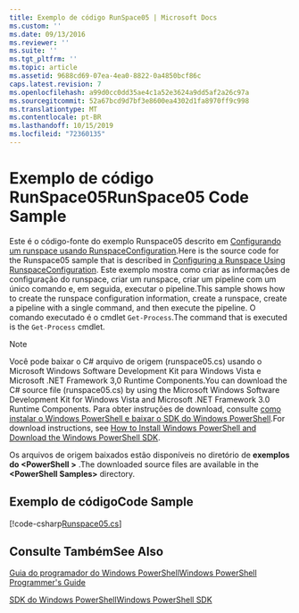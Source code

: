 ```yaml
---
title: Exemplo de código RunSpace05 | Microsoft Docs
ms.custom: ''
ms.date: 09/13/2016
ms.reviewer: ''
ms.suite: ''
ms.tgt_pltfrm: ''
ms.topic: article
ms.assetid: 9688cd69-07ea-4ea0-8822-0a4850bcf86c
caps.latest.revision: 7
ms.openlocfilehash: a99d0cc0dd35ae4c1a52e3624a9dd5af2a26c97a
ms.sourcegitcommit: 52a67bcd9d7bf3e8600ea4302d1fa8970ff9c998
ms.translationtype: MT
ms.contentlocale: pt-BR
ms.lasthandoff: 10/15/2019
ms.locfileid: "72360135"
---
```

# <a name="runspace05-code-sample"></a><span data-ttu-id="af84c-102">Exemplo de código RunSpace05</span><span class="sxs-lookup"><span data-stu-id="af84c-102">RunSpace05 Code Sample</span></span>

<span data-ttu-id="af84c-103">Este é o código-fonte do exemplo Runspace05 descrito em [Configurando um runspace usando RunspaceConfiguration](https://msdn.microsoft.com/en-us/42681d19-2d05-4975-befd-afb1990e79b2).</span><span class="sxs-lookup"><span data-stu-id="af84c-103">Here is the source code for the Runspace05 sample that is described in [Configuring a Runspace Using RunspaceConfiguration](https://msdn.microsoft.com/en-us/42681d19-2d05-4975-befd-afb1990e79b2).</span></span> <span data-ttu-id="af84c-104">Este exemplo mostra como criar as informações de configuração do runspace, criar um runspace, criar um pipeline com um único comando e, em seguida, executar o pipeline.</span><span class="sxs-lookup"><span data-stu-id="af84c-104">This sample shows how to create the runspace configuration information, create a runspace, create a pipeline with a single command, and then execute the pipeline.</span></span> <span data-ttu-id="af84c-105">O comando executado é o cmdlet `Get-Process`.</span><span class="sxs-lookup"><span data-stu-id="af84c-105">The command that is executed is the `Get-Process` cmdlet.</span></span>

> [!NOTE]
> <span data-ttu-id="af84c-106">Você pode baixar o C# arquivo de origem (runspace05.cs) usando o Microsoft Windows Software Development Kit para Windows Vista e Microsoft .NET Framework 3,0 Runtime Components.</span><span class="sxs-lookup"><span data-stu-id="af84c-106">You can download the C# source file (runspace05.cs) by using the Microsoft Windows Software Development Kit for Windows Vista and Microsoft .NET Framework 3.0 Runtime Components.</span></span> <span data-ttu-id="af84c-107">Para obter instruções de download, consulte [como instalar o Windows PowerShell e baixar o SDK do Windows PowerShell](/powershell/developer/installing-the-windows-powershell-sdk).</span><span class="sxs-lookup"><span data-stu-id="af84c-107">For download instructions, see [How to Install Windows PowerShell and Download the Windows PowerShell SDK](/powershell/developer/installing-the-windows-powershell-sdk).</span></span>
>
> <span data-ttu-id="af84c-108">Os arquivos de origem baixados estão disponíveis no diretório de **exemplos do \<PowerShell >** .</span><span class="sxs-lookup"><span data-stu-id="af84c-108">The downloaded source files are available in the **\<PowerShell Samples>** directory.</span></span>

## <a name="code-sample"></a><span data-ttu-id="af84c-109">Exemplo de código</span><span class="sxs-lookup"><span data-stu-id="af84c-109">Code Sample</span></span>

[!code-csharp[Runspace05.cs](../../../../powershell-sdk-samples/SDK-2.0/csharp/Runspace05/Runspace05.cs#L11-L86 "Runspace05.cs")]

## <a name="see-also"></a><span data-ttu-id="af84c-110">Consulte Também</span><span class="sxs-lookup"><span data-stu-id="af84c-110">See Also</span></span>

[<span data-ttu-id="af84c-111">Guia do programador do Windows PowerShell</span><span class="sxs-lookup"><span data-stu-id="af84c-111">Windows PowerShell Programmer's Guide</span></span>](./windows-powershell-programmer-s-guide.md)

[<span data-ttu-id="af84c-112">SDK do Windows PowerShell</span><span class="sxs-lookup"><span data-stu-id="af84c-112">Windows PowerShell SDK</span></span>](../windows-powershell-reference.md)
